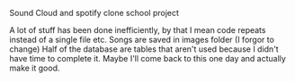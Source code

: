 
Sound Cloud and spotify clone school project

A lot of stuff has been done inefficiently, by that I mean code repeats instead of a single file etc.
Songs are saved in images folder (I forgor to change)
Half of the database are tables that aren't used because I didn't have time to complete it.
Maybe I'll come back to this one day and actually make it good.
